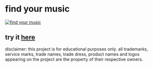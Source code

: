 # find your music

[![find your music](https://raw.githubusercontent.com/richard512/findyourmusic/master/findyourmusic.png)](https://richard512.github.io/findyourmusic/)

## try it [here](https://richard512.github.io/findyourmusic/)

disclaimer: this project is for educational purposes only. all trademarks, service marks, trade names, trade dress, product names and logos appearing on the project are the property of their respective owners.
